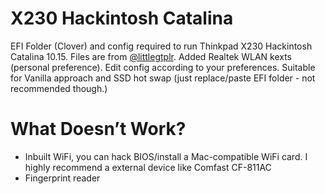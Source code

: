 # X230 Hackintosh Catalina
EFI Folder (Clover) and config required to run Thinkpad X230 Hackintosh Catalina 10.15. Files are from [@littlegtplr](https://github.com/littlegtplr/Hackintosh-X230-macOS). Added Realtek WLAN kexts (personal preference). Edit config according to your preferences. Suitable for Vanilla approach and SSD hot swap (just replace/paste EFI folder - not recommended though.) 

# What Doesn’t Work?

- Inbuilt WiFi, you can hack BIOS/install a Mac-compatible WiFi card. I highly recommend a external device like Comfast CF-811AC
- Fingerprint reader

